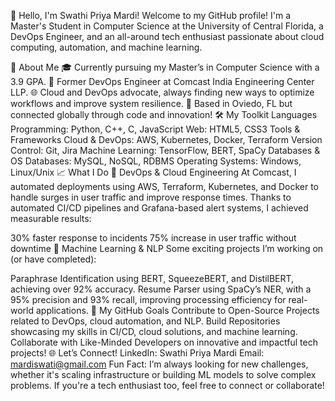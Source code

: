 👋 Hello, I'm Swathi Priya Mardi!
Welcome to my GitHub profile! I'm a Master's Student in Computer Science at the University of Central Florida, a DevOps Engineer, and an all-around tech enthusiast passionate about cloud computing, automation, and machine learning.

🌟 About Me
🎓 Currently pursuing my Master’s in Computer Science with a 3.9 GPA.
💼 Former DevOps Engineer at Comcast India Engineering Center LLP.
🌐 Cloud and DevOps advocate, always finding new ways to optimize workflows and improve system resilience.
📍 Based in Oviedo, FL but connected globally through code and innovation!
🛠️ My Toolkit
Languages
Programming: Python, C++, C, JavaScript
Web: HTML5, CSS3
Tools & Frameworks
Cloud & DevOps: AWS, Kubernetes, Docker, Terraform
Version Control: Git, Jira
Machine Learning: TensorFlow, BERT, SpaCy
Databases & OS
Databases: MySQL, NoSQL, RDBMS
Operating Systems: Windows, Linux/Unix
📈 What I Do
🚀 DevOps & Cloud Engineering
At Comcast, I automated deployments using AWS, Terraform, Kubernetes, and Docker to handle surges in user traffic and improve response times. Thanks to automated CI/CD pipelines and Grafana-based alert systems, I achieved measurable results:

30% faster response to incidents
75% increase in user traffic without downtime
🤖 Machine Learning & NLP
Some exciting projects I’m working on (or have completed):

Paraphrase Identification using BERT, SqueezeBERT, and DistilBERT, achieving over 92% accuracy.
Resume Parser using SpaCy’s NER, with a 95% precision and 93% recall, improving processing efficiency for real-world applications.
🎯 My GitHub Goals
Contribute to Open-Source Projects related to DevOps, cloud automation, and NLP.
Build Repositories showcasing my skills in CI/CD, cloud solutions, and machine learning.
Collaborate with Like-Minded Developers on innovative and impactful tech projects!
🌐 Let’s Connect!
LinkedIn: Swathi Priya Mardi
Email: mardiswati@gmail.com
Fun Fact: I’m always looking for new challenges, whether it's scaling infrastructure or building ML models to solve complex problems. If you're a tech enthusiast too, feel free to connect or collaborate!
